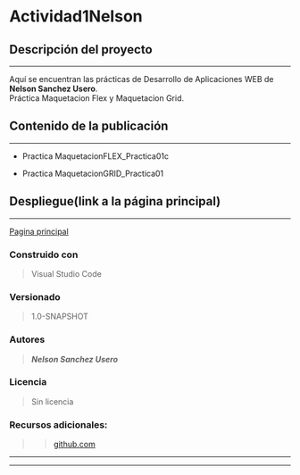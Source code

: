 # Actividad1Nelson

## Descripción del proyecto
___

Aquí se encuentran las prácticas de Desarrollo de Aplicaciones WEB de **Nelson Sanchez Usero**.  
Práctica Maquetacion Flex y Maquetacion Grid.

## Contenido de la publicación
___


* Practica MaquetacionFLEX_Practica01c

* Practica MaquetacionGRID_Practica01




## Despliegue(link a la página principal)
___

[Pagina principal](https://github.com/nelsonsaus/Actividad1Nelson)

### Construido con

>Visual Studio Code

### Versionado

>1.0-SNAPSHOT

### Autores

>***Nelson Sanchez Usero***

### Licencia
>Sin licencia
### Recursos adicionales:
>> [github.com](https://github.com/)
___
___
